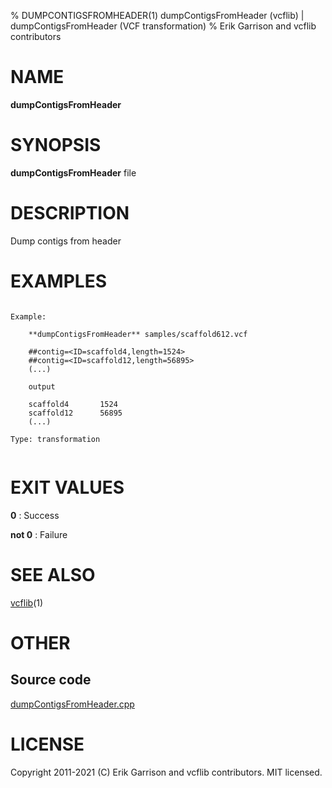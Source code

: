 % DUMPCONTIGSFROMHEADER(1) dumpContigsFromHeader (vcflib) | dumpContigsFromHeader (VCF transformation)
% Erik Garrison and vcflib contributors

# NAME

**dumpContigsFromHeader**

# SYNOPSIS

**dumpContigsFromHeader** file

# DESCRIPTION

Dump contigs from header





# EXAMPLES

```

Example:

    **dumpContigsFromHeader** samples/scaffold612.vcf

    ##contig=<ID=scaffold4,length=1524>
    ##contig=<ID=scaffold12,length=56895>
    (...)

    output

    scaffold4       1524
    scaffold12      56895
    (...)

Type: transformation
      

```



# EXIT VALUES

**0**
: Success

**not 0**
: Failure

# SEE ALSO



[vcflib](./vcflib.md)(1)



# OTHER

## Source code

[dumpContigsFromHeader.cpp](https://github.com/vcflib/vcflib/blob/master/src/dumpContigsFromHeader.cpp)

# LICENSE

Copyright 2011-2021 (C) Erik Garrison and vcflib contributors. MIT licensed.

<!--
  Created with ./scripts/bin2md.rb scripts/bin2md-template.erb
-->
